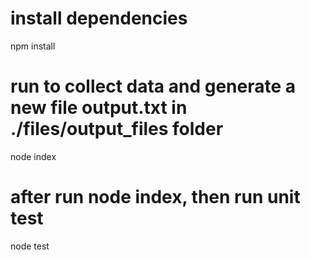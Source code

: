 # install dependencies
npm install

# run to collect data and generate a new file output.txt in ./files/output_files folder
node index

# after run node index, then run unit test
node test